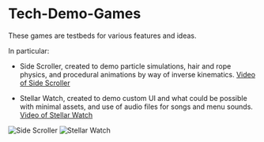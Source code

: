 # Tech-Demo-Games
These games are testbeds for various features and ideas.                                                                                                                                               
                                                                                                                 
In particular:
- Side Scroller, created to demo particle simulations, hair and rope physics, and procedural animations by way of inverse kinematics.
[Video of Side Scroller](https://youtu.be/vvD79In-BT0)

- Stellar Watch, created to demo custom UI and what could be possible with minimal assets, and use of audio files for songs and menu sounds.
[Video of Stellar Watch](https://youtu.be/tG84BrDL4-I)

![Side Scroller](https://user-images.githubusercontent.com/44931507/223041826-fbd0fe9d-98c1-45ca-9c37-9ed4934e984c.png)
![Stellar Watch](https://user-images.githubusercontent.com/44931507/223041407-5b286bd6-b2e3-4d90-8923-1f0afca3a6de.png)

